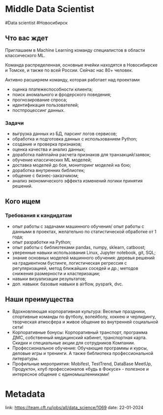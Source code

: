 # Middle Data Scientist

\#Data scientist \#Новосибирск

## Что вас ждет
​Приглашаем в Machine Learning команду специалистов в области классического ML.

Команда распределенная, основные ячейки находятся в Новосибирске и Томске, и также по всей России. Сейчас нас 80+ человек.

Активно расширяем команду, которая работает над проектами

- оценка платежеспособности клиента;
- поиск аномального и фродерского поведения;
- прогнозирование спроса;
- идентификация пользователей;
- постпроцессинг данных.

### Задачи
- выгрузка данных из БД, парсинг логов сервисов;
- обработка и подготовка данных с использованием Python;
- создание и проверка признаков;
- оценка качества и анализ данных;
- доработка пайплайна расчета признаков для транзакций/заявок;
- обучение классических ML моделей;
- доставка моделей до боя, мониторинг моделей на бою;
- доработка внутренних библиотек;
- общение с бизнес-заказчиком;
- анализ экономического эффекта изменений логики принятия решений.

## Кого ищем
### Требования к кандидатам
- опыт работы с задачами машинного обучения/ опыт работы с данными в проектах, желательно по статистической обработке от 1 года;
- опыт разработки на Python;
- опыт работы с библиотеками pandas, numpy, sklearn, catboost;
- уверенные навыки использования Linux, Jupyter notebook, git, SQL;
- знание основных моделей машинного обучения: деревья решений на градиентном бустинге, логистическая регрессия с регуляризацией, метод ближайших соседей и др.; методов снижения размерности и кластеризации;
- навыки визуализации результатов;
- доп. навыки: базовые навыки в airflow, pyspark, dvc.

## Наши преимущества

- Вдохновляющая корпоративная культура: Веселые праздники, спортивные команды по футболу, волейболу, хоккею и черлидингу, творческая атмосфера и живое общение во внутренней социальной сети!
- Корпоративные бонусы: Корпоративный транспорт, программа ДМС, собственный медицинский кабинет, транспортная карта. Скидки и специальные акции для сотрудников Компании.
- Профессиональное обучение: Обучающие программы и курсы, деловые игры и тренинги. А также библиотека профессиональной литературы.
- Профильные мероприятия: Mobifest, TestTrend, DataBase MeetUp, Продуктон, клуб профессионалов «будь в Фокусе» - полезное и интересное общение с единомышленниками!

# Metadata
link: https://team.cft.ru/jobs/all/data_science/1069
date: 22-01-2024